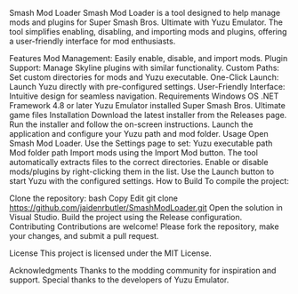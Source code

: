Smash Mod Loader
Smash Mod Loader is a tool designed to help manage mods and plugins for Super Smash Bros. Ultimate with Yuzu Emulator. The tool simplifies enabling, disabling, and importing mods and plugins, offering a user-friendly interface for mod enthusiasts.

Features
Mod Management: Easily enable, disable, and import mods.
Plugin Support: Manage Skyline plugins with similar functionality.
Custom Paths: Set custom directories for mods and Yuzu executable.
One-Click Launch: Launch Yuzu directly with pre-configured settings.
User-Friendly Interface: Intuitive design for seamless navigation.
Requirements
Windows OS
.NET Framework 4.8 or later
Yuzu Emulator installed
Super Smash Bros. Ultimate game files
Installation
Download the latest installer from the Releases page.
Run the installer and follow the on-screen instructions.
Launch the application and configure your Yuzu path and mod folder.
Usage
Open Smash Mod Loader.
Use the Settings page to set:
Yuzu executable path
Mod folder path
Import mods using the Import Mod button. The tool automatically extracts files to the correct directories.
Enable or disable mods/plugins by right-clicking them in the list.
Use the Launch button to start Yuzu with the configured settings.
How to Build
To compile the project:

Clone the repository:
bash
Copy
Edit
git clone https://github.com/jaidenrbutler/SmashModLoader.git
Open the solution in Visual Studio.
Build the project using the Release configuration.
Contributing
Contributions are welcome! Please fork the repository, make your changes, and submit a pull request.

License
This project is licensed under the MIT License.

Acknowledgments
Thanks to the modding community for inspiration and support.
Special thanks to the developers of Yuzu Emulator.

